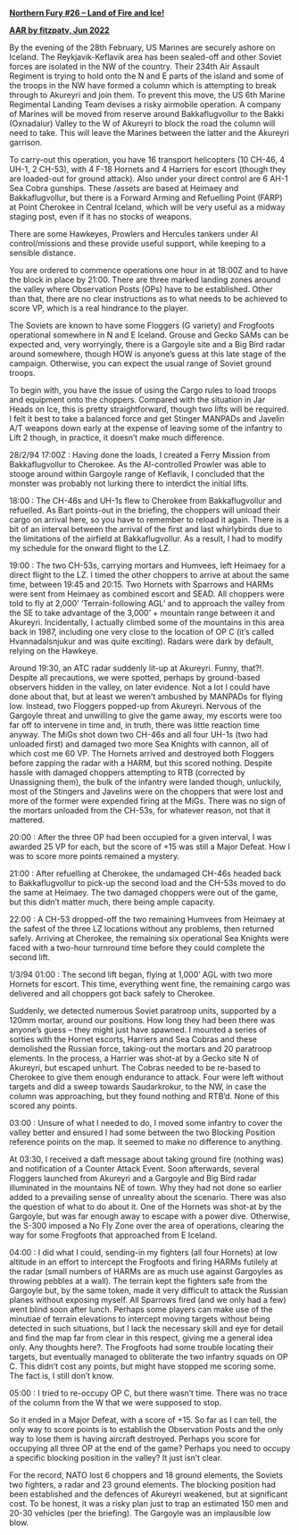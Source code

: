 **<u>Northern Fury \#26 – Land of Fire and Ice!</u>**

**<u>AAR by fitzpatv, Jun 2022</u>**

By the evening of the 28th February, US Marines are securely ashore on
Iceland. The Reykjavik-Keflavik area has been sealed-off and other
Soviet forces are isolated in the NW of the country. Their 234th Air
Assault Regiment is trying to hold onto the N and E parts of the island
and some of the troops in the NW have formed a column which is
attempting to break through to Akureyri and join them. To prevent this
move, the US 6th Marine Regimental Landing Team devises a risky
airmobile operation. A company of Marines will be moved from reserve
around Bakkaflugvollur to the Bakki (Oxnadalur) Valley to the W of
Akureyri to block the road the column will need to take. This will leave
the Marines between the latter and the Akureyri garrison.  
  
To carry-out this operation, you have 16 transport helicopters (10
CH-46, 4 UH-1, 2 CH-53), with 4 F-18 Hornets and 4 Harriers for escort
(though they are loaded-out for ground attack). Also under your direct
control are 6 AH-1 Sea Cobra gunships. These /assets are based at Heimaey
and Bakkaflugvollur, but there is a Forward Arming and Refuelling Point
(FARP) at Point Cherokee in Central Iceland, which will be very useful
as a midway staging post, even if it has no stocks of weapons.  
  
There are some Hawkeyes, Prowlers and Hercules tankers under AI
control/missions and these provide useful support, while keeping to a
sensible distance.  
  
You are ordered to commence operations one hour in at 18:00Z and to have
the block in place by 21:00. There are three marked landing zones around
the valley where Observation Posts (OPs) have to be established. Other
than that, there are no clear instructions as to what needs to be
achieved to score VP, which is a real hindrance to the player.  
  
The Soviets are known to have some Floggers (G variety) and Frogfoots
operational somewhere in N and E Iceland. Grouse and Gecko SAMs can be
expected and, very worryingly, there is a Gargoyle site and a Big Bird
radar around somewhere, though HOW is anyone’s guess at this late stage
of the campaign. Otherwise, you can expect the usual range of Soviet
ground troops.  
  
To begin with, you have the issue of using the Cargo rules to load
troops and equipment onto the choppers. Compared with the situation in
Jar Heads on Ice, this is pretty straightforward, though two lifts will
be required. I felt it best to take a balanced force and get Stinger
MANPADs and Javelin A/T weapons down early at the expense of leaving
some of the infantry to Lift 2 though, in practice, it doesn’t make much
difference.  
  
28/2/94 17:00Z : Having done the loads, I created a Ferry Mission from
Bakkaflugvollur to Cherokee. As the AI-controlled Prowler was able to
stooge around within Gargoyle range of Keflavik, I concluded that the
monster was probably not lurking there to interdict the initial lifts.  
  
18:00 : The CH-46s and UH-1s flew to Cherokee from Bakkaflugvollur and
refuelled. As Bart points-out in the briefing, the choppers will unload
their cargo on arrival here, so you have to remember to reload it again.
There is a bit of an interval between the arrival of the first and last
whirlybirds due to the limitations of the airfield at Bakkaflugvollur.
As a result, I had to modify my schedule for the onward flight to the
LZ.  
  
19:00 : The two CH-53s, carrying mortars and Humvees, left Heimaey for a
direct flight to the LZ. I timed the other choppers to arrive at about
the same time, between 19:45 and 20:15. Two Hornets with Sparrows and
HARMs were sent from Heimaey as combined escort and SEAD. All choppers
were told to fly at 2,000’ ‘Terrain-following AGL’ and to approach the
valley from the SE to take advantage of the 3,000’ + mountain range
between it and Akureyri. Incidentally, I actually climbed some of the
mountains in this area back in 1987, including one very close to the
location of OP C (it’s called Hvannadalsnjukur and was quite exciting).
Radars were dark by default, relying on the Hawkeye.  
  
Around 19:30, an ATC radar suddenly lit-up at Akureyri. Funny, that?!.
Despite all precautions, we were spotted, perhaps by ground-based
observers hidden in the valley, on later evidence. Not a lot I could
have done about that, but at least we weren’t ambushed by MANPADs for
flying low. Instead, two Floggers popped-up from Akureyri. Nervous of
the Gargoyle threat and unwilling to give the game away, my escorts were
too far off to intervene in time and, in truth, there was little
reaction time anyway. The MiGs shot down two CH-46s and all four UH-1s
(two had unloaded first) and damaged two more Sea Knights with cannon,
all of which cost me 60 VP. The Hornets arrived and destroyed both
Floggers before zapping the radar with a HARM, but this scored nothing.
Despite hassle with damaged choppers attempting to RTB (corrected by
Unassigning them), the bulk of the infantry were landed though,
unluckily, most of the Stingers and Javelins were on the choppers that
were lost and more of the former were expended firing at the MiGs. There
was no sign of the mortars unloaded from the CH-53s, for whatever
reason, not that it mattered.  
  
20:00 : After the three OP had been occupied for a given interval, I was
awarded 25 VP for each, but the score of +15 was still a Major Defeat.
How I was to score more points remained a mystery.  
  
21:00 : After refuelling at Cherokee, the undamaged CH-46s headed back
to Bakkaflugvollur to pick-up the second load and the CH-53s moved to do
the same at Heimaey. The two damaged choppers were out of the game, but
this didn’t matter much, there being ample capacity.  
  
22:00 : A CH-53 dropped-off the two remaining Humvees from Heimaey at
the safest of the three LZ locations without any problems, then returned
safely. Arriving at Cherokee, the remaining six operational Sea Knights
were faced with a two-hour turnround time before they could complete the
second lift.  
  
1/3/94 01:00 : The second lift began, flying at 1,000’ AGL with two more
Hornets for escort. This time, everything went fine, the remaining cargo
was delivered and all choppers got back safely to Cherokee.  
  
Suddenly, we detected numerous Soviet paratroop units, supported by a
120mm mortar, around our positions. How long they had been there was
anyone’s guess – they might just have spawned. I mounted a series of
sorties with the Hornet escorts, Harriers and Sea Cobras and these
demolished the Russian force, taking-out the mortars and 20 paratroop
elements. In the process, a Harrier was shot-at by a Gecko site N of
Akureyri, but escaped unhurt. The Cobras needed to be re-based to
Cherokee to give them enough endurance to attack. Four were left without
targets and did a sweep towards Saudarkrokur, to the NW, in case the
column was approaching, but they found nothing and RTB’d. None of this
scored any points.  
  
03:00 : Unsure of what I needed to do, I moved some infantry to cover
the valley better and ensured I had some between the two Blocking
Position reference points on the map. It seemed to make no difference to
anything.  
  
At 03:30, I received a daft message about taking ground fire (nothing
was) and notification of a Counter Attack Event. Soon afterwards,
several Floggers launched from Akureyri and a Gargoyle and Big Bird
radar illuminated in the mountains NE of town. Why they had not done so
earlier added to a prevailing sense of unreality about the scenario.
There was also the question of what to do about it. One of the Hornets
was shot-at by the Gargoyle, but was far enough away to escape with a
power dive. Otherwise, the S-300 imposed a No Fly Zone over the area of
operations, clearing the way for some Frogfoots that approached from E
Iceland.  
  
04:00 : I did what I could, sending-in my fighters (all four Hornets) at
low altitude in an effort to intercept the Frogfoots and firing HARMs
futilely at the radar (small numbers of HARMs are as much use against
Gargoyles as throwing pebbles at a wall). The terrain kept the fighters
safe from the Gargoyle but, by the same token, made it very difficult to
attack the Russian planes without exposing myself. All Sparrows fired
(and we only had a few) went blind soon after lunch. Perhaps some
players can make use of the minutiae of terrain elevations to intercept
moving targets without being detected in such situations, but I lack the
necessary skill and eye for detail and find the map far from clear in
this respect, giving me a general idea only. Any thoughts here?. The
Frogfoots had some trouble locating their targets, but eventually
managed to obliterate the two infantry squads on OP C. This didn’t cost
any points, but might have stopped me scoring some. The fact is, I still
don’t know.  
  
05:00 : I tried to re-occupy OP C, but there wasn’t time. There was no
trace of the column from the W that we were supposed to stop.  
  
So it ended in a Major Defeat, with a score of +15. So far as I can
tell, the only way to score points is to establish the Observation Posts
and the only way to lose them is having aircraft destroyed. Perhaps you
score for occupying all three OP at the end of the game? Perhaps you
need to occupy a specific blocking position in the valley? It just isn’t
clear.  
  
For the record, NATO lost 6 choppers and 18 ground elements, the Soviets
two fighters, a radar and 23 ground elements. The blocking position had
been established and the defences of Akureyri weakened, but at
significant cost. To be honest, it was a risky plan just to trap an
estimated 150 men and 20-30 vehicles (per the briefing). The Gargoyle
was an implausible low blow.
